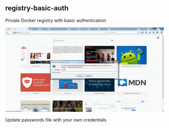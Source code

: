 ## registry-basic-auth
Private Docker registry with basic authentication 

<img class="text-center" src="demo.gif"/>

Update passwords file with your own credentials
